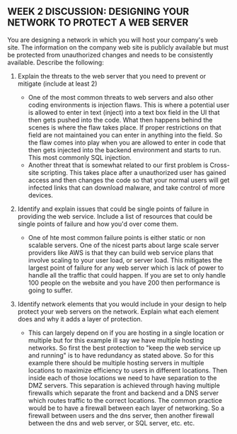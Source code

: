 ## WEEK 2 DISCUSSION: DESIGNING YOUR NETWORK TO PROTECT A WEB SERVER

You are designing a network in which you will host your company's web site.  The information on the company web site is publicly available but must be protected from unauthorized changes and needs to be consistently available.  Describe the following:

1. Explain the threats to the web server that you need to prevent or mitigate (include at least 2)

    - One of the most common threats to web servers and also other coding environments is injection flaws. This is where a potential user is allowed to enter in text (inject) into a text box field in the UI that then gets pushed into the code. What then happens behind the scenes is where the flaw takes place. If proper restrictions on that field are not maintained you can enter in anything into the field. So the flaw comes into play when you are allowed to enter in code that then gets injected into the backend environment and starts to run. This most commonly SQL injection. 
    - Another threat that is somewhat related to our first problem is Cross-site scripting. This takes place after a unauthorized user has gained access and then changes the code so that your normal users will get infected links that can download malware, and take control of more devices. 

2. Identify and explain issues that could be single points of failure in providing the web service. Include a list of resources that could be single points of failure and how you'd over come them.

    - One of hte most common failure points is either static or non scalable servers. One of the nicest parts about large scale server providers like AWS is that they can build web service plans that involve scaling to your user load, or server load. This mitigates the largest point of failure for any web server which is lack of power to handle all the traffic that could happen. If you are set to only handle 100 people on the website and you have 200 then performance is going to suffer. 

3.  Identify network elements that you would include in your design to help protect your web servers on the network.  Explain what each element does and why it adds a layer of protection.  

    - This can largely depend on if you are hosting in a single location or multiple but for this example ill say we have multiple hosting networks. So first the best protection to "keep the web service up and running" is to have redundancy as stated above. So for this example there should be multiple hosting servers in multiple locations to maximize efficiency to users in different locations. Then inside each of those locations we need to have separation to the DMZ servers. This separation is achieved through having multiple firewalls which separate the front and backend and a DNS server which routes traffic to the correct locations. The common practice would be to have a firewall between each layer of networking. So a firewall between users and the dns server, then another firewall between the dns and web server, or SQL server, etc. etc. 